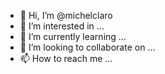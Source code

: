 - 👋 Hi, I’m @michelclaro
- 👀 I’m interested in ...
- 🌱 I’m currently learning ...
- 💞️ I’m looking to collaborate on ...
- 📫 How to reach me ...

<!---
michelclaro/michelclaro is a ✨ special ✨ repository because its `README.md` (this file) appears on your GitHub profile.
You can click the Preview link to take a look at your changes.
--->
